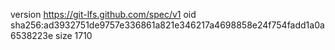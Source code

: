 version https://git-lfs.github.com/spec/v1
oid sha256:ad3932751de9757e336861a821e346217a4698858e24f754fadd1a0a6538223e
size 1710
